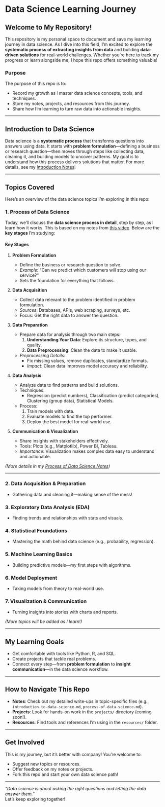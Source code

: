 # Data Science Learning Journey

## Welcome to My Repository!
This repository is my personal space to document and save my learning journey in data science. As I dive into this field, I’m excited to explore the **systematic process of extracting insights from data** and building **data-driven solutions** for real-world challenges. Whether you’re here to track my progress or learn alongside me, I hope this repo offers something valuable!

### Purpose
The purpose of this repo is to:
- Record my growth as I master data science concepts, tools, and techniques.
- Store my notes, projects, and resources from this journey.
- Share how I’m learning to turn raw data into actionable insights.

---

## Introduction to Data Science
Data science is a **systematic process** that transforms questions into answers using data. It starts with **problem formulation**—defining a business or research question—then moves through steps like collecting data, cleaning it, and building models to uncover patterns. My goal is to understand how this process delivers solutions that matter. For more details, see my [Introduction Notes](introduction-to-data-science.md)!

---

## Topics Covered
Here’s an overview of the data science topics I’m exploring in this repo:

### 1. Process of Data Science
Today, we’ll discuss the **data science process in detail**, step by step, as I learn how it works. This is based on my notes from [this video](https://www.youtube.com/watch?v=VxVjrrLhgng&t=1s). Below are the **key stages** I’m studying:

#### Key Stages
1. **Problem Formulation**  
   - Define the business or research question to solve.  
   - *Example*: "Can we predict which customers will stop using our service?"  
   - Sets the foundation for everything that follows.

2. **Data Acquisition**  
   - Collect data relevant to the problem identified in problem formulation.  
   - *Sources*: Databases, APIs, web scraping, surveys, etc.  
   - Focus: Get the right data to answer the question.

3. **Data Preparation**  
   - Prepare data for analysis through two main steps:  
     1. **Understanding Your Data**: Explore its structure, types, and quality.  
     2. **Data Preprocessing**: Clean the data to make it usable.  
   - *Preprocessing Details*:  
     - Fix missing values, remove duplicates, standardize formats.  
     - *Impact*: Clean data improves model accuracy and reliability.

4. **Data Analysis**  
   - Analyze data to find patterns and build solutions.  
   - Techniques:  
     - Regression (predict numbers), Classification (predict categories), Clustering (group data), Statistical Models.  
   - Process:  
     1. Train models with data.  
     2. Evaluate models to find the top performer.  
     3. Deploy the best model for real-world use.

5. **Communication & Visualization**  
   - Share insights with stakeholders effectively.  
   - Tools: Plots (e.g., Matplotlib), Power BI, Tableau.  
   - *Importance*: Visualization makes complex data easy to understand and actionable.

*(More details in my [Process of Data Science Notes](process-of-data-science.md))*

---

### 2. Data Acquisition & Preparation  
   - Gathering data and cleaning it—making sense of the mess!

### 3. Exploratory Data Analysis (EDA)  
   - Finding trends and relationships with stats and visuals.

### 4. Statistical Foundations  
   - Mastering the math behind data science (e.g., probability, regression).

### 5. Machine Learning Basics  
   - Building predictive models—my first steps with algorithms.

### 6. Model Deployment  
   - Taking models from theory to real-world use.

### 7. Visualization & Communication  
   - Turning insights into stories with charts and reports.

*(More topics will be added as I learn!)*

---

## My Learning Goals
- Get comfortable with tools like Python, R, and SQL.
- Create projects that tackle real problems.
- Connect every step—from **problem formulation** to **insight communication**—in the data science workflow.

---

## How to Navigate This Repo
- **Notes**: Check out my detailed write-ups in topic-specific files (e.g., `introduction-to-data-science.md`, `process-of-data-science.md`).
- **Projects**: Look for hands-on work in the `projects/` directory (coming soon!).
- **Resources**: Find tools and references I’m using in the `resources/` folder.

---

## Get Involved
This is my journey, but it’s better with company! You’re welcome to:
- Suggest new topics or resources.
- Offer feedback on my notes or projects.
- Fork this repo and start your own data science path!

---

*“Data science is about asking the right questions and letting the data answer them.”*  
Let’s keep exploring together!